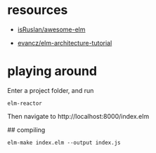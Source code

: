 # resources

- [isRuslan/awesome-elm](https://github.com/isRuslan/awesome-elm)

- [evancz/elm-architecture-tutorial](https://github.com/evancz/elm-architecture-tutorial)

# playing around

Enter a project folder, and run

```
elm-reactor
```

Then navigate to http://localhost:8000/index.elm

## compiling

```
elm-make index.elm --output index.js
```
